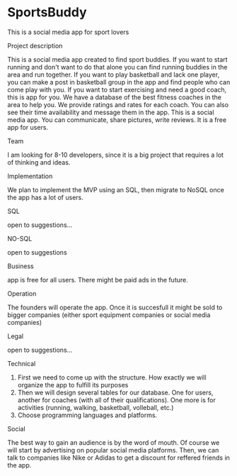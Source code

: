 # SportsBuddy
This is a social media app for sport lovers

Project description

This is a social media app created to find sport buddies. If you want to start running and don't want to do that alone you can find running buddies in the area and run together. If you want to play basketball and lack one player, you can make a post in basketball group in the app and find people who can come play with you. If you want to start exercising and need a good coach, this is app for you. We have a database of the best fitness coaches in the area to help you. We provide ratings and rates for each coach. You can also see their time availability and message them in the app. This is a social media app. You can communicate, share pictures, write reviews. It is a free app for users. 

Team

I am looking for 8-10 developers, since it is a big project that requires a lot of thinking and ideas.

Implementation

We plan to implement the MVP using an SQL, then migrate to NoSQL once the app has a lot of users.

SQL

open to suggestions...

NO-SQL

open to suggestions

Business

app is free for all users. There might be paid ads in the future.

Operation

The founders will operate the app. Once it is succesfull it might be sold to bigger companies (either sport equipment companies or social media companies)

Legal

open to suggestions...

Technical

1. First we need to come up with the structure. How exactly we will organize the app to fulfill its purposes
2. Then we will design several tables for our database. One for users, another for coaches (with all of their qualifications). One more is for activities (running, walking, basketball, volleball, etc.)
3. Choose programming languages and platforms.

Social

The best way to gain an audience is by the word of mouth. Of course we will start by advertising on popular social media platforms. Then, we can talk to companies like Nike or Adidas to get a discount for reffered friends in the app. 
